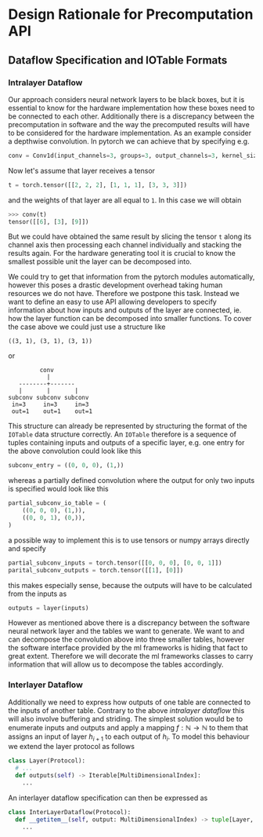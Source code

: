 # Design Rationale for Precomputation API

## Dataflow Specification and IOTable Formats

### Intralayer Dataflow
Our approach considers neural network layers to be black boxes, but it is essential to know for the hardware implementation how these boxes need to be connected to each other. Additionally there is a discrepancy between the precomputation in software and the way the precomputed results will have to be considered for the hardware implementation. As an example consider a depthwise convolution. In pytorch we can achieve that by specifying e.g.
```python
conv = Conv1d(input_channels=3, groups=3, output_channels=3, kernel_size=3)
```
Now let's assume that layer receives a tensor
```python
t = torch.tensor([[2, 2, 2], [1, 1, 1], [3, 3, 3]])
```
and the weights of that layer are all equal to `1`. In this case we will obtain
```python
>>> conv(t)
tensor([[6], [3], [9]])
```
But we could have obtained the same result by slicing the tensor `t` along its channel axis then processing each channel individually and stacking the results again. For the hardware generating tool it is crucial to know the smallest possible unit the layer can be decomposed into.

We could try to get that information from the pytorch modules automatically, however this poses a drastic development overhead taking human resources we do not have. Therefore we postpone this task. Instead we want to define an easy to use API allowing developers to specify information about how inputs and outputs of the layer are connected, ie. how the layer function can be decomposed into smaller functions.
To cover the case above we could just use a structure like
```
((3, 1), (3, 1), (3, 1))
```
or
```
         conv
           |
   --------+-------
   |       |       |
subconv subconv subconv
 in=3     in=3     in=3
 out=1    out=1    out=1
```

This structure can already be represented by structuring the format of the `IOTable` data structure correctly.
An `IOTable` therefore is a sequence of tuples containing inputs and outputs of a specific layer, e.g. one entry for the above convolution could look like this
```python
subconv_entry = ((0, 0, 0), (1,))
```
whereas a partially defined convolution where the output for only two inputs is specified would look like this
```python
partial_subconv_io_table = (
    ((0, 0, 0), (1,)),
    ((0, 0, 1), (0,)),
)
```
a possible way to implement this is to use tensors or numpy arrays directly and specify
```python
partial_subconv_inputs = torch.tensor([[0, 0, 0], [0, 0, 1]])
parital_subconv_outputs = torch.tensor([[1], [0]])
```
this makes especially sense, because the outputs will have to be calculated from the inputs as
```python
outputs = layer(inputs)
```
However as mentioned above there is a discrepancy between the software neural network layer and the tables we want to generate. We want to and can decompose the convolution above into three smaller tables, however the software interface provided by the ml frameworks is hiding that fact to great extent. Therefore we will decorate the ml frameworks classes to carry information that will allow us to decompose the tables accordingly.

### Interlayer Dataflow

Additionally we need to express how outputs of one table are connected to the inputs of another table. Contrary to the above *intralayer dataflow* this will also involve buffering and striding.
The simplest solution would be to enumerate inputs and outputs and apply a mapping $f: \mathbb{N} \to \mathbb{N}$ to them that assigns an input of layer $h_{i+1}$ to each output of $h_i$. To model this behaviour we extend the layer protocol as follows
```python
class Layer(Protocol):
  # ...
  def outputs(self) -> Iterable[MultiDimensionalIndex]:
    ...
```
An interlayer dataflow specification can then be expressed as
```python
class InterLayerDataflow(Protocol):
  def __getitem__(self, output: MultiDimensionalIndex) -> tuple[Layer, MultiDimensionalIndex]:
    ...
```
